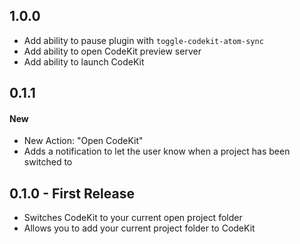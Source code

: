 ## 1.0.0
* Add ability to pause plugin with `toggle-codekit-atom-sync`
* Add ability to open CodeKit preview server
* Add ability to launch CodeKit

## 0.1.1

#### New
* New Action: "Open CodeKit"
* Adds a notification to let the user know when a project has been switched to

## 0.1.0 - First Release
* Switches CodeKit to your current open project folder
* Allows you to add your current project folder to CodeKit